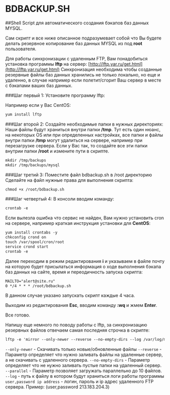 # BDBACKUP.SH
##Shell Script для автоматического создания бэкапов баз данных MYSQL.

Сам скрипт и все ниже описанное подразумевает собой что Вы будете делать резервное копирование баз данных MYSQL из под **root** пользователя.

Для работы синхронизации с удаленным FTP, Вам понадобиться установка программы **lftp** на сервер: [http://lftp.yar.ru/get.html](http://lftp.yar.ru/get.html)
Синхронизация необходима чтобы созданные резервные файлы баз данных хранились не только локально, но еще и удаленно, в случае например если полетит/сгорит Ваш сервер в месте с бэкапами ваших баз данных.

###Шаг первый 1: Установите программу lftp:

Например если у Вас CentOS:

```html
yum install lftp
```

###Шаг второй 2: Создайте необходимые папки в нужных директориях:
Наши файлы будут храниться внутри папки **/tmp**.
Тут есть один нюанс, на некоторых OS или при определенных настройках, все папки и файлы внутри папки **/tmp** могут удалиться на сервере, например при перезагрузке сервера. Если у Вас так, то создайте все эти папки внутрии папки **/root** и измените пути в скрипте.

```html
mkdir /tmp/backups
mkdir /tmp/backups/mysql
```
###Шаг третий 3: Поместите файл bdbackup.sh в /root директорию
Сделайте на файл нужные права для выполнения скрипта:

```html
chmod +x /root/bdbackup.sh
```

###Шаг четвертый 4: В консоли вводим команду:

```html
crontab -e
```
Если вылезла ошибка что сервис не найден, Вам нужно установить cron на сервере, например краткая инструкция установки для **CentOS**:

```html
yum install crontabs -y
chkconfig crond on
touch /var/spool/cron/root
service crond start
crontab -e
```

Далее переходим в режим редактирования **i** и указываем в файле почту на которую будет присылаться информация о ходе выполнения бэкапа баз данных на сайте, время и переодичность запуска скрипта:

```html
MAILTO="alert@site.ru"
0 */4 * * * /root/bdbackup.sh
```

В данном случае указано запускать скрипт каждые 4 часа.

Выходим из редактирования **Esc**, вводим команду **:wq** и жмем **Enter**.

Все готово.

Напишу еще немного по поводу работы с lftp, за синхронизацию резервных файлов отвечаем самая последняя строчка в скрипте:

```html
lftp -e 'mirror --only-newer --reverse --no-empty-dirs --log /var/log/mirror.log --parallel=10 /tmp/backups/mysql /site/mysql; bye;' -u user,password ip address
```

`--only-newer` - Скачивать только новые/обновленные файлы
`--reverse` - Параметр определяет что нужно заливать файлы на удаленные сервер, а не скачивать с удаленного сервера.
`--no-empty-dirs` - Параметр определяет что не нужно заливать пустые папки на удаленный сервер.
`--parallel` - Параметр позволяет загружать параллельно до 10 файлов.
`--log` - путь к файлу в котором будут храниться логи работы программы
`user,password ip address` - логин, пароль и ip адрес удаленного FTP сервера. Пример: (user,password 213.183.204.3)
